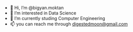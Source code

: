 - 👋 Hi, I’m @bigyan.moktan
- 👀 I’m interested in Data Science 
- 🌱 I’m currently studing Computer Engineering 
- 📫 you can reach me through digestedmoon@gmail.com

<!---
digestedmoon/digestedmoon is a ✨ special ✨ repository because its `README.md` (this file) appears on your GitHub profile.
You can click the Preview link to take a look at your changes.
--->
